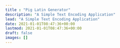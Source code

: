 ```yaml
---
title : "Pig Latin Generator"
description: "A Simple Text Encoding Application"
lead: "A Simple Text Encoding Application"
date: 2021-01-01T08:47:36+00:00
lastmod: 2021-01-01T08:47:36+00:00
draft: false
images: []
---
```




